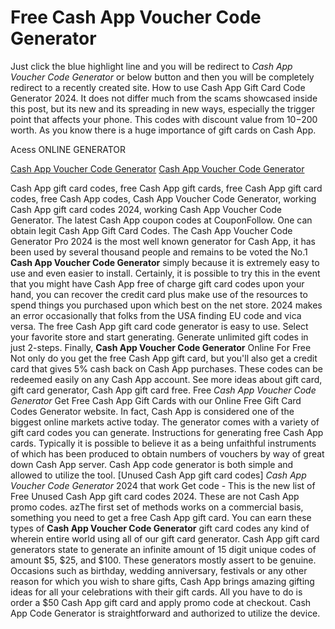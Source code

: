 # Free Cash App Voucher Code Generator

Just click the blue highlight line and you will be redirect to *Cash App Voucher Code Generator* or below button and then you will be completely redirect to a recently created site. How to use Cash App Gift Card Code Generator 2024. It does not differ much from the scams showcased inside this post, but its new and its spreading in new ways, especially the trigger point that affects your phone. This codes with discount value from $10-$200 worth. As you know there is a huge importance of gift cards on Cash App.

Acess ONLINE GENERATOR

[Cash App Voucher Code Generator](http://rmdld.site/0118wvq)
[Cash App Voucher Code Generator](http://rmdld.site/0118wvq)

Cash App gift card codes, free Cash App gift cards, free Cash App gift card codes, free Cash App codes, Cash App Voucher Code Generator, working Cash App gift card codes 2024, working Cash App Voucher Code Generator. The latest Cash App coupon codes at CouponFollow. One can obtain legit Cash App Gift Card Codes. 
The Cash App Voucher Code Generator Pro 2024 is the most well known generator for Cash App, it has been used by several thousand people and remains to be voted the No.1 **Cash App Voucher Code Generator** simply because it is extremely easy to use and even easier to install. Certainly, it is possible to try this in the event that you might have Cash App free of charge gift card codes upon your hand, you can recover the credit card plus make use of the resources to spend things you purchased upon which best on the net store. 2024 makes an error occasionally that folks from the USA finding EU code and vica versa. The free Cash App gift card code generator is easy to use. Select your favorite store and start generating. Generate unlimited gift codes in just 2-steps.
Finally, **Cash App Voucher Code Generator** Online For Free Not only do you get the free Cash App gift card, but you'll also get a credit card that gives 5% cash back on Cash App purchases. These codes can be redeemed easily on any Cash App account. See more ideas about gift card, gift card generator, Cash App gift card free.
Free *Cash App Voucher Code Generator* Get Free Cash App Gift Cards with our Online Free Gift Card Codes Generator website. In fact, Cash App is considered one of the biggest online markets active today. The generator comes with a variety of gift card codes you can generate. Instructions for generating free Cash App cards. Typically it is possible to believe it as a being unfaithful instruments of which has been produced to obtain numbers of vouchers by way of great down Cash App server. Cash App code generator is both simple and allowed to utilize the tool. 
[Unused Cash App gift card codes] *Cash App Voucher Code Generator* 2024 that work Get code - This is the new list of Free Unused Cash App gift card codes 2024. These are not Cash App promo codes. azThe first set of methods works on a commercial basis, something you need to get a free Cash App gift card.
You can earn these types of **Cash App Voucher Code Generator** gift card codes any kind of wherein entire world using all of our gift card generator. Cash App gift card generators state to generate an infinite amount of 15 digit unique codes of amount $5, $25, and $100. These generators mostly assert to be genuine. Occasions such as birthday, wedding anniversary, festivals or any other reason for which you wish to share gifts, Cash App brings amazing gifting ideas for all your celebrations with their gift cards. All you have to do is order a $50 Cash App gift card and apply promo code at checkout. Cash App Code Generator is straightforward and authorized to utilize the device.